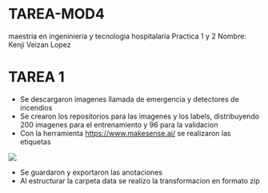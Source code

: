 # TAREA-MOD4
maestria en ingeninieria y tecnologia hospitalaria
Practica 1 y 2
Nombre: Kenji Veizan Lopez


# TAREA 1

- Se descargaron imagenes llamada de emergencia y detectores de incendios 
- Se crearon los repositorios para las imagenes y los labels, distribuyendo 200 imagenes para el entrenamiento y 96 para la validacion
- Con la  herramienta https://www.makesense.ai/ se realizaron las etiquetas

![](https://pandao.github.io/editor.md/examples/images/4.jpg)
- Se guardaron y exportaron las anotaciones
- Al estructurar la carpeta data se realizo la transformacion en formato zip

